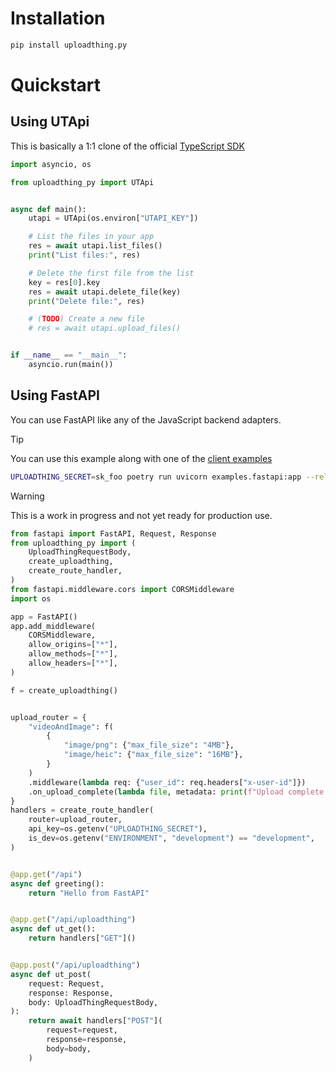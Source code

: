 # Installation

```sh
pip install uploadthing.py
```

# Quickstart

## Using UTApi

This is basically a 1:1 clone of the official [TypeScript SDK](https://docs.uploadthing.com/api-reference/ut-api)

```py
import asyncio, os

from uploadthing_py import UTApi


async def main():
    utapi = UTApi(os.environ["UTAPI_KEY"])

    # List the files in your app
    res = await utapi.list_files()
    print("List files:", res)

    # Delete the first file from the list
    key = res[0].key
    res = await utapi.delete_file(key)
    print("Delete file:", res)

    # (TODO) Create a new file
    # res = await utapi.upload_files()


if __name__ == "__main__":
    asyncio.run(main())
```

## Using FastAPI

You can use FastAPI like any of the JavaScript backend adapters.

> [!TIP]
>
> You can use this example along with one of the [client examples](https://github.com/pingdotgg/uploadthing/tree/main/examples/backend-adapters)
>
> ```sh
> UPLOADTHING_SECRET=sk_foo poetry run uvicorn examples.fastapi:app --reload --port 3000
> ```

> [!WARNING]
>
> This is a work in progress and not yet ready for production use.

```py
from fastapi import FastAPI, Request, Response
from uploadthing_py import (
    UploadThingRequestBody,
    create_uploadthing,
    create_route_handler,
)
from fastapi.middleware.cors import CORSMiddleware
import os

app = FastAPI()
app.add_middleware(
    CORSMiddleware,
    allow_origins=["*"],
    allow_methods=["*"],
    allow_headers=["*"],
)

f = create_uploadthing()


upload_router = {
    "videoAndImage": f(
        {
            "image/png": {"max_file_size": "4MB"},
            "image/heic": {"max_file_size": "16MB"},
        }
    )
    .middleware(lambda req: {"user_id": req.headers["x-user-id"]})
    .on_upload_complete(lambda file, metadata: print(f"Upload complete for {metadata['user_id']}"))
}
handlers = create_route_handler(
    router=upload_router,
    api_key=os.getenv("UPLOADTHING_SECRET"),
    is_dev=os.getenv("ENVIRONMENT", "development") == "development",
)


@app.get("/api")
async def greeting():
    return "Hello from FastAPI"


@app.get("/api/uploadthing")
async def ut_get():
    return handlers["GET"]()


@app.post("/api/uploadthing")
async def ut_post(
    request: Request,
    response: Response,
    body: UploadThingRequestBody,
):
    return await handlers["POST"](
        request=request,
        response=response,
        body=body,
    )
```
